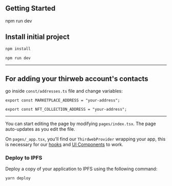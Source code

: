 

## Getting Started

npm run dev 

## Install initial project

```bash
npm install 
```

```bash
npm run dev 
``` 

---------------------------------------

## For adding your thirweb account's contacts

go inside `const/addresses.ts` file and change variables:

```export const MARKETPLACE_ADDRESS = "your-address";```

```export const NFT_COLLECTION_ADDRESS = "your-address";```


-----------------------------------------

You can start editing the page by modifying `pages/index.tsx`. The page auto-updates as you edit the file.

On `pages/_app.tsx`, you'll find our `ThirdwebProvider` wrapping your app, this is necessary for our [hooks](https://portal.thirdweb.com/react) and
[UI Components](https://portal.thirdweb.com/ui-components) to work.

### Deploy to IPFS

Deploy a copy of your application to IPFS using the following command:

```bash
yarn deploy
```


